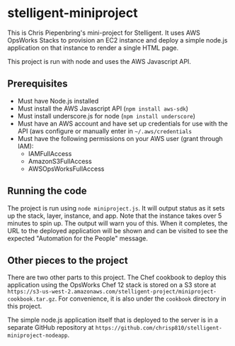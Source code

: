 # stelligent-miniproject

This is Chris Piepenbring's mini-project for Stelligent.  It uses AWS OpsWorks Stacks to provision an EC2 instance and deploy a simple node.js application on that instance to render a single HTML page.

This project is run with node and uses the AWS Javascript API.

## Prerequisites
- Must have Node.js installed
- Must install the AWS Javascript API (`npm install aws-sdk`)
- Must install underscore.js for node (`npm install underscore`)
- Must have an AWS account and have set up credentials for use with the API (aws configure or manually enter in `~/.aws/credentials`
- Must have the following permissions on your AWS user (grant through IAM):
    - IAMFullAccess
    - AmazonS3FullAccess
    - AWSOpsWorksFullAccess

## Running the code
The project is run using `node miniproject.js`.  It will output status as it sets up the stack, layer, instance, and app.  Note that the instance takes over 5 minutes to spin up.  The output will warn you of this.  When it completes, the URL to the deployed application will be shown and can be visited to see the expected "Automation for the People" message.

## Other pieces to the project
There are two other parts to this project.  The Chef cookbook to deploy this application using the OpsWorks Chef 12 stack is stored on a S3 store at `https://s3-us-west-2.amazonaws.com/stelligent-project/miniproject-cookbook.tar.gz`.  For convenience, it is also under the `cookbook` directory in this project.

The simple node.js application itself that is deployed to the server is in a separate GitHub repository at `https://github.com/chrisp810/stelligent-miniproject-nodeapp`.

